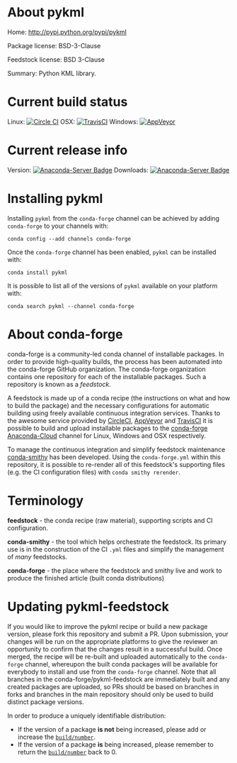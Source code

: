 About pykml
===========

Home: http://pypi.python.org/pypi/pykml

Package license: BSD-3-Clause

Feedstock license: BSD 3-Clause

Summary: Python KML library.



Current build status
====================

Linux: [![Circle CI](https://circleci.com/gh/conda-forge/pykml-feedstock.svg?style=shield)](https://circleci.com/gh/conda-forge/pykml-feedstock)
OSX: [![TravisCI](https://travis-ci.org/conda-forge/pykml-feedstock.svg?branch=master)](https://travis-ci.org/conda-forge/pykml-feedstock)
Windows: [![AppVeyor](https://ci.appveyor.com/api/projects/status/github/conda-forge/pykml-feedstock?svg=True)](https://ci.appveyor.com/project/conda-forge/pykml-feedstock/branch/master)

Current release info
====================
Version: [![Anaconda-Server Badge](https://anaconda.org/conda-forge/pykml/badges/version.svg)](https://anaconda.org/conda-forge/pykml)
Downloads: [![Anaconda-Server Badge](https://anaconda.org/conda-forge/pykml/badges/downloads.svg)](https://anaconda.org/conda-forge/pykml)

Installing pykml
================

Installing `pykml` from the `conda-forge` channel can be achieved by adding `conda-forge` to your channels with:

```
conda config --add channels conda-forge
```

Once the `conda-forge` channel has been enabled, `pykml` can be installed with:

```
conda install pykml
```

It is possible to list all of the versions of `pykml` available on your platform with:

```
conda search pykml --channel conda-forge
```


About conda-forge
=================

conda-forge is a community-led conda channel of installable packages.
In order to provide high-quality builds, the process has been automated into the
conda-forge GitHub organization. The conda-forge organization contains one repository
for each of the installable packages. Such a repository is known as a *feedstock*.

A feedstock is made up of a conda recipe (the instructions on what and how to build
the package) and the necessary configurations for automatic building using freely
available continuous integration services. Thanks to the awesome service provided by
[CircleCI](https://circleci.com/), [AppVeyor](http://www.appveyor.com/)
and [TravisCI](https://travis-ci.org/) it is possible to build and upload installable
packages to the [conda-forge](https://anaconda.org/conda-forge)
[Anaconda-Cloud](http://docs.anaconda.org/) channel for Linux, Windows and OSX respectively.

To manage the continuous integration and simplify feedstock maintenance
[conda-smithy](http://github.com/conda-forge/conda-smithy) has been developed.
Using the ``conda-forge.yml`` within this repository, it is possible to re-render all of
this feedstock's supporting files (e.g. the CI configuration files) with ``conda smithy rerender``.


Terminology
===========

**feedstock** - the conda recipe (raw material), supporting scripts and CI configuration.

**conda-smithy** - the tool which helps orchestrate the feedstock.
                   Its primary use is in the construction of the CI ``.yml`` files
                   and simplify the management of *many* feedstocks.

**conda-forge** - the place where the feedstock and smithy live and work to
                  produce the finished article (built conda distributions)


Updating pykml-feedstock
========================

If you would like to improve the pykml recipe or build a new
package version, please fork this repository and submit a PR. Upon submission,
your changes will be run on the appropriate platforms to give the reviewer an
opportunity to confirm that the changes result in a successful build. Once
merged, the recipe will be re-built and uploaded automatically to the
`conda-forge` channel, whereupon the built conda packages will be available for
everybody to install and use from the `conda-forge` channel.
Note that all branches in the conda-forge/pykml-feedstock are
immediately built and any created packages are uploaded, so PRs should be based
on branches in forks and branches in the main repository should only be used to
build distinct package versions.

In order to produce a uniquely identifiable distribution:
 * If the version of a package **is not** being increased, please add or increase
   the [``build/number``](http://conda.pydata.org/docs/building/meta-yaml.html#build-number-and-string).
 * If the version of a package **is** being increased, please remember to return
   the [``build/number``](http://conda.pydata.org/docs/building/meta-yaml.html#build-number-and-string)
   back to 0.
